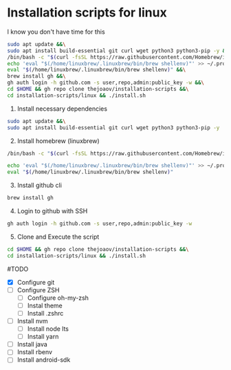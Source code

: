 # Installation scripts for linux

I know you don't have time for this
```bash
sudo apt update &&\
sudo apt install build-essential git curl wget python3 python3-pip -y &&\
/bin/bash -c "$(curl -fsSL https://raw.githubusercontent.com/Homebrew/install/HEAD/install.sh)" &&\
echo 'eval "$(/home/linuxbrew/.linuxbrew/bin/brew shellenv)"' >> ~/.profile &&\
eval "$(/home/linuxbrew/.linuxbrew/bin/brew shellenv)" &&\
brew install gh &&\
gh auth login -h github.com -s user,repo,admin:public_key -w &&\
cd $HOME && gh repo clone thejoaov/installation-scripts &&\
cd installation-scripts/linux && ./install.sh
```

1. Install necessary dependencies

```bash
sudo apt update &&\
sudo apt install build-essential git curl wget python3 python3-pip -y
```

2. Install homebrew (linuxbrew)

```bash
/bin/bash -c "$(curl -fsSL https://raw.githubusercontent.com/Homebrew/install/HEAD/install.sh)"

echo 'eval "$(/home/linuxbrew/.linuxbrew/bin/brew shellenv)"' >> ~/.profile
eval "$(/home/linuxbrew/.linuxbrew/bin/brew shellenv)"
```

3. Install github cli

```bash
brew install gh
```

4. Login to github with SSH

```bash
gh auth login -h github.com -s user,repo,admin:public_key -w
```

5. Clone and Execute the script

```bash
cd $HOME && gh repo clone thejoaov/installation-scripts &&\
cd installation-scripts/linux && ./install.sh
```

#TODO
- [x] Configure git
- [ ] Configure ZSH
   - [ ] Configure oh-my-zsh
   - [ ] Instal theme
   - [ ] Install .zshrc
- [ ] Install nvm
   - [ ] Install node lts
   - [ ] Install yarn
- [ ] Install java
- [ ] Install rbenv
- [ ] Install android-sdk
